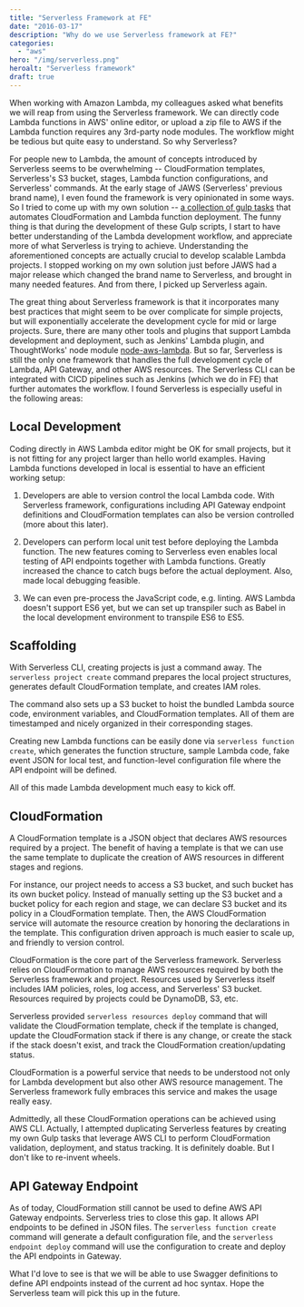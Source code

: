 ```yaml
---
title: "Serverless Framework at FE"
date: "2016-03-17"
description: "Why do we use Serverless framework at FE?"
categories:
  - "aws"
hero: "/img/serverless.png"
heroalt: "Serverless framework"
draft: true
---
```


When working with Amazon Lambda, my colleagues asked what benefits we will reap from using the Serverless framework. We can directly code Lambda functions in AWS' online editor, or upload a zip file to AWS if the Lambda function requires any 3rd-party node modules. The workflow might be tedious but quite easy to understand. So why Serverless?
<!--more-->

For people new to Lambda, the amount of concepts introduced by Serverless seems to be overwhelming -- CloudFormation templates, Serverless's S3 bucket, stages, Lambda function configurations, and Serverless' commands. At the early stage of JAWS (Serverless' previous brand name), I even found the framework is very opinionated in some ways. So I tried to come up with my own solution -- [a collection of gulp tasks](https://github.com/davidcai/lambda-gulp) that automates CloudFormation and Lambda function deployment. The funny thing is that during the development of these Gulp scripts, I start to have better understanding of the Lambda development workflow, and appreciate more of what Serverless is trying to achieve. Understanding the aforementioned concepts are actually crucial to develop scalable Lambda projects. I stopped working on my own solution just before JAWS had a major release which changed the brand name to Serverless, and brought in many needed features. And from there, I picked up Serverless again.

The great thing about Serverless framework is that it incorporates many best practices that might seem to be over complicate for simple projects, but will exponentially accelerate the development cycle for mid or large projects. Sure, there are many other tools and plugins that support Lambda development and deployment, such as Jenkins' Lambda plugin, and ThoughtWorks' node module [node-aws-lambda](https://github.com/ThoughtWorksStudios/node-aws-lambda). But so far, Serverless is still the only one framework that handles the full development cycle of Lambda, API Gateway, and other AWS resources. The Serverless CLI can be integrated with CICD pipelines such as Jenkins (which we do in FE) that further automates the workflow. I found Serverless is especially useful in the following areas:

## Local Development

Coding directly in AWS Lambda editor might be OK for small projects, but it is not fitting for any project larger than hello world examples. Having Lambda functions developed in local is essential to have an efficient working setup:

1. Developers are able to version control the local Lambda code. With Serverless framework, configurations including API Gateway endpoint definitions and CloudFormation templates can also be version controlled (more about this later).

2. Developers can perform local unit test before deploying the Lambda function. The new features coming to Serverless even enables local testing of API endpoints together with Lambda functions. Greatly increased the chance to catch bugs before the actual deployment. Also, made local debugging feasible.

3. We can even pre-process the JavaScript code, e.g. linting. AWS Lambda doesn't support ES6 yet, but we can set up transpiler such as Babel in the local development environment to transpile ES6 to ES5.

## Scaffolding

With Serverless CLI, creating projects is just a command away. The `serverless project create` command prepares the local project structures, generates default CloudFormation template, and creates IAM roles.

The command also sets up a S3 bucket to hoist the bundled Lambda source code, environment variables, and CloudFormation templates. All of them are timestamped and nicely organized in their corresponding stages.

Creating new Lambda functions can be easily done via `serverless function create`, which generates the function structure, sample Lambda code, fake event JSON for local test, and function-level configuration file where the API endpoint will be defined.

All of this made Lambda development much easy to kick off.

## CloudFormation

A CloudFormation template is a JSON object that declares AWS resources required by a project. The benefit of having a template is that we can use the same template to duplicate the creation of AWS resources in different stages and regions.

For instance, our project needs to access a S3 bucket, and such bucket has its own bucket policy. Instead of manually setting up the S3 bucket and a bucket policy for each region and stage, we can declare S3 bucket and its policy in a CloudFormation template. Then, the AWS CloudFormation service will automate the resource creation by honoring the declarations in the template. This configuration driven approach is much easier to scale up, and friendly to version control.

CloudFormation is the core part of the Serverless framework. Serverless relies on CloudFormation to manage AWS resources required by both the Serverless framework and project. Resources used by Serverless itself includes IAM policies, roles, log access, and Serverless' S3 bucket. Resources required by projects could be DynamoDB, S3, etc.

Serverless provided `serverless resources deploy` command that will validate the CloudFormation template, check if the template is changed, update the CloudFormation stack if there is any change, or create the stack if the stack doesn't exist, and track the CloudFormation creation/updating status.

CloudFormation is a powerful service that needs to be understood not only for Lambda development but also other AWS resource management. The Serverless framework fully embraces this service and makes the usage really easy.

Admittedly, all these CloudFormation operations can be achieved using AWS CLI. Actually, I attempted duplicating Serverless features by creating my own Gulp tasks that leverage AWS CLI to perform CloudFormation validation, deployment, and status tracking. It is definitely doable. But I don't like to re-invent wheels.

## API Gateway Endpoint

As of today, CloudFormation still cannot be used to define AWS API Gateway endpoints. Serverless tries to close this gap. It allows API endpoints to be defined in JSON files. The `serverless function create` command will generate a default configuration file, and the `serverless endpoint deploy` command will use the configuration to create and deploy the API endpoints in Gateway.

What I'd love to see is that we will be able to use Swagger definitions to define API endpoints instead of the current ad hoc syntax. Hope the Serverless team will pick this up in the future.


<br />
